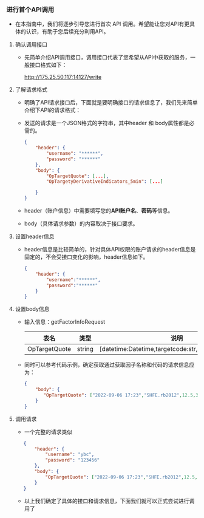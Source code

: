 ### 进行首个API调用

- 在本指南中，我们将逐步引导您进行首次 API 调用。希望能让您对API有更具体的认识，有助于您后续充分利用API。

1. 确认调用接口

    - 先简单介绍API调用接口，调用接口代表了您希望从API中获取的服务，一般接口格式如下：

      http://175.25.50.117:14127/write


2. 了解请求格式

    - 明确了API请求接口后，下面就是要明确接口的请求信息了，我们先来简单介绍下API的请求格式：
    - 发送的请求是一个JSON格式的字符串，其中header 和 body属性都是必需的。

      ```json
      {
          "header": {
              "username": "******",
              "password": "******"
          },
          "body": {
              "OpTargetQuote": [...],
              "OpTargetyDerivativeIndicators_5min": [...]
      
          }
      }
      ```

    - header（账户信息）中需要填写您的**API账户名**、**密码**等信息。

    - body（具体请求参数）的内容取决于接口要求。

3. 设置header信息

    - header信息是比较简单的，针对具体API权限的账户请求的header信息是固定的，不会受接口变化的影响，header信息如下。

      ```json
      {
          "header": {
              "username":"******",                     
              "password":"******"                    
          }
      }
      ```

4. 设置body信息

    - 输入信息：getFactorInfoRequest

      | 表名  |   类型   |                            说明                            |                     
      |:------:|:--------------------------------:| :----------------: | 
      | OpTargetQuote | string | [datetime:Datetime,targetcode:str,price:float,pct:float] |

    - 同时可以参考代码示例，确定获取通过获取因子名称和代码的请求信息应为：

      ```json
      {    
          "body": {
             "OpTargetQuote": ["2022-09-06 17:23","SHFE.rb2012",12.5,36.7]
          }
      }
      ```

5. 调用请求
    - 一个完整的请求类似
   ```json
      {
          "header": {
              "username": "ybc",
              "password": "123456"
          },
          "body": {
              "OpTargetQuote": ["2022-09-06 17:23","SHFE.rb2012",12.5,36.7]
          }
      }
      ```
    - 以上我们确定了具体的接口和请求信息，下面我们就可以正式尝试进行调用了